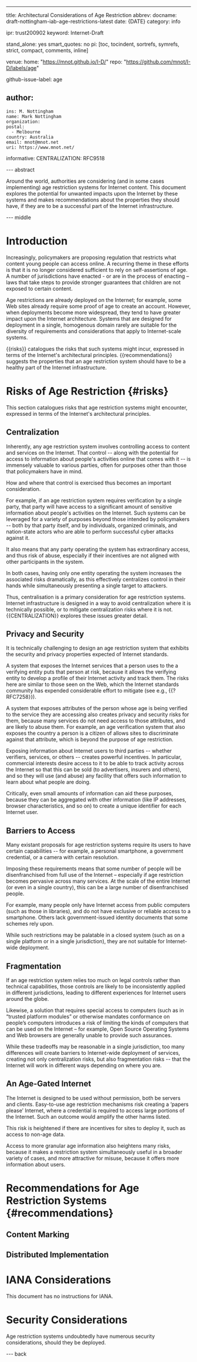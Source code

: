 ---
title: Architectural Considerations of Age Restriction
abbrev:
docname: draft-nottingham-iab-age-restrictions-latest
date: {DATE}
category: info

ipr: trust200902
keyword: Internet-Draft

stand_alone: yes
smart_quotes: no
pi: [toc, tocindent, sortrefs, symrefs, strict, compact, comments, inline]

venue:
  home: "https://mnot.github.io/I-D/"
  repo: "https://github.com/mnot/I-D/labels/age"

github-issue-label: age

author:
 -
    ins: M. Nottingham
    name: Mark Nottingham
    organization:
    postal:
      - Melbourne
    country: Australia
    email: mnot@mnot.net
    uri: https://www.mnot.net/

informative:
  CENTRALIZATION: RFC9518

--- abstract

Around the world, authorities are considering (and in some cases implementing) age restriction
systems for Internet content. This document explores the potential for unwanted impacts upon the
Internet by these systems and makes recommendations about the properties they should have, if they
are to be a successful part of the Internet infrastructure.

--- middle


# Introduction

Increasingly, policymakers are proposing regulation that restricts what content young people can access online. A recurring theme in these efforts is that it is no longer considered sufficient to rely on self-assertions of age. A number of jurisdictions have enacted - or are in the process of enacting – laws that take steps to provide stronger guarantees that children are not exposed to certain content.

Age restrictions are already deployed on the Internet; for example, some Web sites already require some proof of age to create an account. However, when deployments become more widespread, they tend to have greater impact upon the Internet architecture. Systems that are designed for deployment in a single, homogenous domain rarely are suitable for the diversity of requirements and considerations that apply to Internet-scale systems.

{{risks}} catalogues the risks that such systems might incur, expressed in terms of the Internet's
architectural principles. {{recommendations}} suggests the properties that an age restriction
system should have to be a healthy part of the Internet infrastructure.


# Risks of Age Restriction {#risks}

This section catalogues risks that age restriction systems might encounter, expressed in terms of the Internet's architectural principles.

## Centralization

Inherently, any age restriction system involves controlling access to content and services on the Internet. That control -- along with the potential for access to information about people's activities online that comes with it -- is immensely valuable to various parties, often for purposes other than those that policymakers have in mind.

How and where that control is exercised thus becomes an important consideration.

For example, if an age restriction system requires verification by a single party, that party will have access to a significant amount of sensitive information about people's activities on the Internet. Such systems can be leveraged for a variety of purposes beyond those intended by policymakers -- both by that party itself, and by individuals, organized criminals, and nation-state actors who are able to perform successful cyber attacks against it.

It also means that any party operating the system has extraordinary access, and thus risk of abuse, especially if their incentives are not aligned with other participants in the system.

In both cases, having only one entity operating the system increases the associated risks dramatically, as this effectively centralizes control in their hands while simultaneously presenting a single target to attackers.

Thus, centralisation is a primary consideration for age restriction systems. Internet infrastructure is designed in a way to avoid centralization where it is technically possible, or to mitigate centralization risks where it is not. {{CENTRALIZATION}} explores these issues greater detail.


## Privacy and Security

It is technically challenging to design an age restriction system that exhibits the security and privacy properties expected of Internet standards.

A system that exposes the Internet services that a person uses to the a verifying entity puts that person at risk, because it allows the verifying entity to develop a profile of their Internet activity and track them. The risks here are similar to those seen on the Web, which the Internet standards community has expended considerable effort to mitigate (see e.g., {{?RFC7258}}).

A system that exposes attributes of the person whose age is being verified to the service they are accessing also creates privacy and security risks for them, because many services do not need access to those attributes, and are likely to abuse them. For example, an age verification system that also exposes the country a person is a citizen of allows sites to discriminate against that attribute, which is beyond the purpose of age restriction.

Exposing information about Internet users to third parties -- whether verifiers, services, or others -- creates powerful incentives. In particular, commercial interests desire access to it to be able to track activity across the Internet so that this can be sold (to advertisers, insurers and others), and so they will use (and abuse) any facility that offers such information to learn about what people are doing.

Critically, even small amounts of information can aid these purposes, because they can be aggregated with other information (like IP addresses, browser characteristics, and so on) to create a unique identifier for each Internet user.


## Barriers to Access

Many existant proposals for age restriction systems require its users to have certain capabilities -- for example, a personal smartphone, a government credential, or a camera with certain resolution.

Imposing these requirements means that some number of people will be disenfranchised from full use of the Internet – especially if age restriction becomes pervasive across many services. At the scale of the entire Internet (or even in a single country), this can be a large number of disenfranchised people.

For example, many people only have Internet access from public computers (such as those in libraries), and do not have exclusive or reliable access to a smartphone. Others lack government-issued identity documents that some schemes rely upon.

While such restrictions may be palatable in a closed system (such as on a single platform or in a single jurisdiction), they are not suitable for Internet-wide deployment.


## Fragmentation

If an age restriction system relies too much on legal controls rather than technical capabilities, those controls are likely to be inconsistently applied in different jurisdictions, leading to different experiences for Internet users around the globe.

Likewise, a solution that requires special access to computers (such as in “trusted platform modules” or otherwise mandates conformance on people’s computers introduces a risk of limiting the kinds of computers that can be used on the Internet – for example, Open Source Operating Systems and Web browsers are generally unable to provide such assurances.

While these tradeoffs may be reasonable in a single jurisdiction, too many differences will create barriers to Internet-wide deployment of services, creating not only centralization risks, but also fragmentation risks -- that the Internet will work in different ways depending on where you are.


## An Age-Gated Internet

The Internet is designed to be used without permission, both be servers and clients. Easy-to-use age restriction mechanisms risk creating a ‘papers please’ Internet, where a credential is required to access large portions of the Internet. Such an outcome would amplify the other harms listed.

This risk is heightened if there are incentives for sites to deploy it, such as access to non-age data.

Access to more granular age information also heightens many risks, because it makes a restriction system simultaneously useful in a broader variety of cases, and more attractive for misuse, because it offers more information about users.


# Recommendations for Age Restriction Systems {#recommendations}



## Content Marking


## Distributed Implementation




# IANA Considerations

This document has no instructions for IANA.

# Security Considerations

Age restriction systems undoubtedly have numerous security considerations, should they be deployed.

--- back

